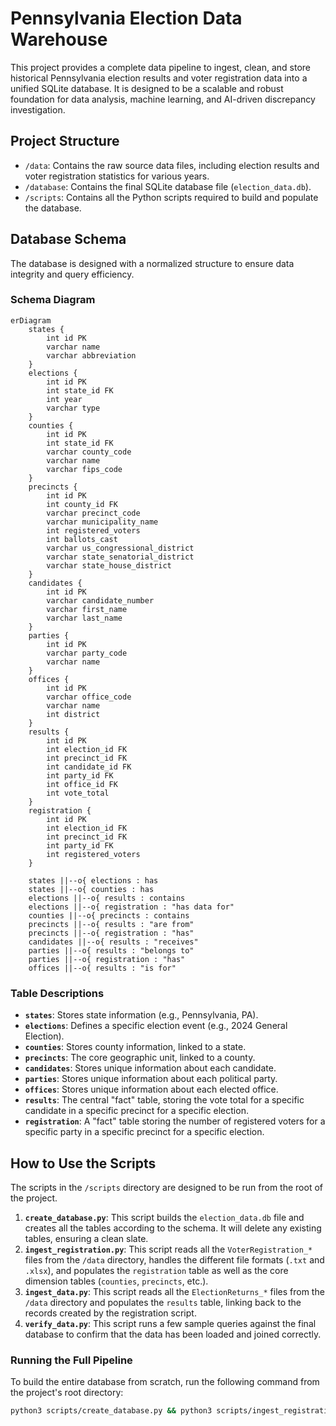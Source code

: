 # Pennsylvania Election Data Warehouse

This project provides a complete data pipeline to ingest, clean, and store historical Pennsylvania election results and voter registration data into a unified SQLite database. It is designed to be a scalable and robust foundation for data analysis, machine learning, and AI-driven discrepancy investigation.

## Project Structure

-   `/data`: Contains the raw source data files, including election results and voter registration statistics for various years.
-   `/database`: Contains the final SQLite database file (`election_data.db`).
-   `/scripts`: Contains all the Python scripts required to build and populate the database.

## Database Schema

The database is designed with a normalized structure to ensure data integrity and query efficiency.

### Schema Diagram

```mermaid
erDiagram
    states {
        int id PK
        varchar name
        varchar abbreviation
    }
    elections {
        int id PK
        int state_id FK
        int year
        varchar type
    }
    counties {
        int id PK
        int state_id FK
        varchar county_code
        varchar name
        varchar fips_code
    }
    precincts {
        int id PK
        int county_id FK
        varchar precinct_code
        varchar municipality_name
        int registered_voters
        int ballots_cast
        varchar us_congressional_district
        varchar state_senatorial_district
        varchar state_house_district
    }
    candidates {
        int id PK
        varchar candidate_number
        varchar first_name
        varchar last_name
    }
    parties {
        int id PK
        varchar party_code
        varchar name
    }
    offices {
        int id PK
        varchar office_code
        varchar name
        int district
    }
    results {
        int id PK
        int election_id FK
        int precinct_id FK
        int candidate_id FK
        int party_id FK
        int office_id FK
        int vote_total
    }
    registration {
        int id PK
        int election_id FK
        int precinct_id FK
        int party_id FK
        int registered_voters
    }

    states ||--o{ elections : has
    states ||--o{ counties : has
    elections ||--o{ results : contains
    elections ||--o{ registration : "has data for"
    counties ||--o{ precincts : contains
    precincts ||--o{ results : "are from"
    precincts ||--o{ registration : "has"
    candidates ||--o{ results : "receives"
    parties ||--o{ results : "belongs to"
    parties ||--o{ registration : "has"
    offices ||--o{ results : "is for"
```

### Table Descriptions

-   **`states`**: Stores state information (e.g., Pennsylvania, PA).
-   **`elections`**: Defines a specific election event (e.g., 2024 General Election).
-   **`counties`**: Stores county information, linked to a state.
-   **`precincts`**: The core geographic unit, linked to a county.
-   **`candidates`**: Stores unique information about each candidate.
-   **`parties`**: Stores unique information about each political party.
-   **`offices`**: Stores unique information about each elected office.
-   **`results`**: The central "fact" table, storing the vote total for a specific candidate in a specific precinct for a specific election.
-   **`registration`**: A "fact" table storing the number of registered voters for a specific party in a specific precinct for a specific election.

## How to Use the Scripts

The scripts in the `/scripts` directory are designed to be run from the root of the project.

1.  **`create_database.py`**: This script builds the `election_data.db` file and creates all the tables according to the schema. It will delete any existing tables, ensuring a clean slate.
2.  **`ingest_registration.py`**: This script reads all the `VoterRegistration_*` files from the `/data` directory, handles the different file formats (`.txt` and `.xlsx`), and populates the `registration` table as well as the core dimension tables (`counties`, `precincts`, etc.).
3.  **`ingest_data.py`**: This script reads all the `ElectionReturns_*` files from the `/data` directory and populates the `results` table, linking back to the records created by the registration script.
4.  **`verify_data.py`**: This script runs a few sample queries against the final database to confirm that the data has been loaded and joined correctly.

### Running the Full Pipeline

To build the entire database from scratch, run the following command from the project's root directory:

```bash
python3 scripts/create_database.py && python3 scripts/ingest_registration.py && python3 scripts/ingest_data.py